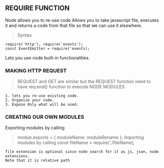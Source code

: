 ## REQUIRE FUNCTION
Node allows you to re-use code
Allows you to take javascript file, executes it and returns a code from that file so that we can use it elsewhere.
> Syntax
```
require('http'), require('events');
const EventEmitter = require('events);
```
Lets you use node built-in functionalities.

### MAKING HTTP REQUEST
> REQUEST and GET are similar but the REQUEST function need to have req.end() function to execute
> NODE MODULES 
```
1. lets you re-use existing code.
2. Organize your code.
3. Expose Only what will be used.
```

### CREATING OUR OWN MODULES
Exporting modules by calling
> modue.exports = { moduleName: moduleRename };
Importing modules by calling
> const fileName = require('./fileName);
```
file extension is optional since node search for it as js, json, node extensions.
Note that it is relative path
```

